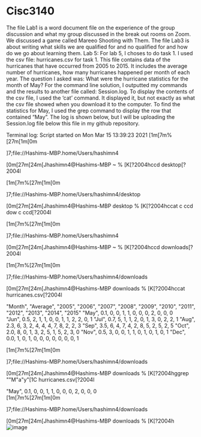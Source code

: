 # Cisc3140
The file Lab1 is a word document file on the experience of the group discussion and what my group discussed in the break out rooms on Zoom. We discussed a game called Mareeo Shooting with Them.
The file Lab3 is about writing what skills we are qualified for and no qualified for and how do we go about learning them.
Lab 5: For lab 5, I choses to do task 1. I used the csv file: hurricanes.csv for task 1. This file contains data of the hurricanes that have occurred from 2005 to 2015. It includes the average number of hurricanes, how many hurricanes happened per month of each year. The question I asked was: What were the hurricane statistics for the month of May? For the command line solution, I outputted my commands and the results to another file called: Session.log. To display the contents of the csv file, I used the ‘cat’ command. It displayed it, but not exactly as what the csv file showed when you download it to the computer. To find the statistics for May, I used the grep command to display the row that contained “May”. The log is shown below, but I will be uploading the Session.log file below this file in my github repository. 

Terminal log: 
Script started on Mon Mar 15 13:39:23 2021
[1m[7m%[27m[1m[0m                                                                               
 
]7;file://Hashims-MBP.home/Users/hashimn4

[0m[27m[24m[Jhashimn4@Hashims-MBP ~ % [K[?2004hccd desktop[?2004l

[1m[7m%[27m[1m[0m                                                                               
 
]7;file://Hashims-MBP.home/Users/hashimn4/desktop

[0m[27m[24m[Jhashimn4@Hashims-MBP desktop % [K[?2004hccat  c  ccd dow   c  ccd[?2004l

[1m[7m%[27m[1m[0m                                                                               
 
]7;file://Hashims-MBP.home/Users/hashimn4

[0m[27m[24m[Jhashimn4@Hashims-MBP ~ % [K[?2004hccd downloads[?2004l

[1m[7m%[27m[1m[0m                                                                               
 
]7;file://Hashims-MBP.home/Users/hashimn4/downloads

[0m[27m[24m[Jhashimn4@Hashims-MBP downloads % [K[?2004hccat hurricanes.csv[?2004l

"Month", "Average", "2005", "2006", "2007", "2008", "2009", "2010", "2011", "2012", "2013", "2014", "2015"
"May",  0.1,  0,  0, 1, 1, 0, 0, 0, 2, 0,  0,  0  
"Jun",  0.5,  2,  1, 1, 0, 0, 1, 1, 2, 2,  0,  1
"Jul",  0.7,  5,  1, 1, 2, 0, 1, 3, 0, 2,  2,  1
"Aug",  2.3,  6,  3, 2, 4, 4, 4, 7, 8, 2,  2,  3
"Sep",  3.5,  6,  4, 7, 4, 2, 8, 5, 2, 5,  2,  5
"Oct",  2.0,  8,  0, 1, 3, 2, 5, 1, 5, 2,  3,  0
"Nov",  0.5,  3,  0, 0, 1, 1, 0, 1, 0, 1,  0,  1
"Dec",  0.0,  1,  0, 1, 0, 0, 0, 0, 0, 0,  0,  1

[1m[7m%[27m[1m[0m                                                                               
 
]7;file://Hashims-MBP.home/Users/hashimn4/downloads

[0m[27m[24m[Jhashimn4@Hashims-MBP downloads % [K[?2004hggrep ""M"a"y"[1C hurricanes.csv[?2004l

"May",  0.1,  0,  0, 1, 1, 0, 0, 0, 2, 0,  0,  0  
[1m[7m%[27m[1m[0m                                                                               
 
]7;file://Hashims-MBP.home/Users/hashimn4/downloads

[0m[27m[24m[Jhashimn4@Hashims-MBP downloads % [K[?2004h
![image](https://user-images.githubusercontent.com/61445847/111200548-44c1b200-8598-11eb-85b7-58953b7d796a.png)
